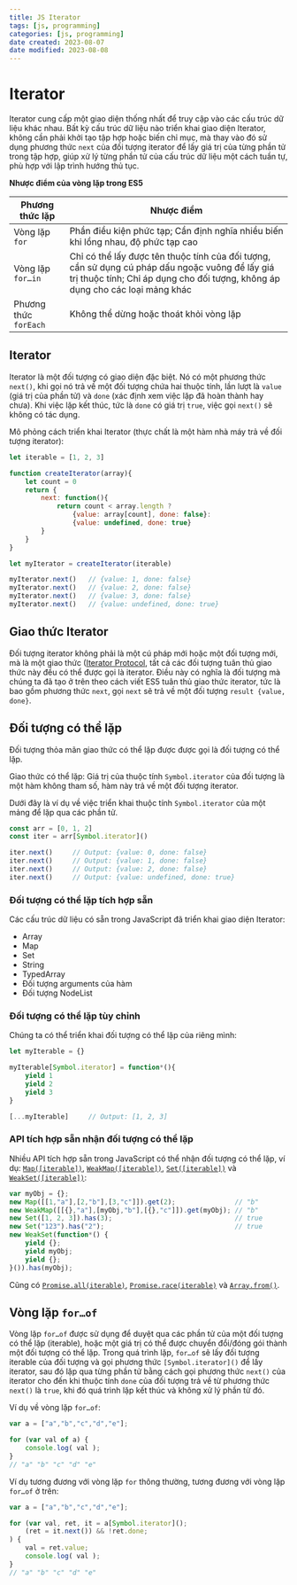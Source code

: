 ```yaml
---
title: JS Iterator
tags: [js, programming]
categories: [js, programming]
date created: 2023-08-07
date modified: 2023-08-08
---
```


# Iterator

Iterator cung cấp một giao diện thống nhất để truy cập vào các cấu trúc dữ liệu khác nhau. Bất kỳ cấu trúc dữ liệu nào triển khai giao diện Iterator, không cần phải khởi tạo tập hợp hoặc biến chỉ mục, mà thay vào đó sử dụng phương thức `next` của đối tượng iterator để lấy giá trị của từng phần tử trong tập hợp, giúp xử lý từng phần tử của cấu trúc dữ liệu một cách tuần tự, phù hợp với lập trình hướng thủ tục.

**Nhược điểm của vòng lặp trong ES5**

| Phương thức lặp | Nhược điểm                                                    |
| -------------- | ------------------------------------------------------------ |
| Vòng lặp `for`  | Phần điều kiện phức tạp; Cần định nghĩa nhiều biến khi lồng nhau, độ phức tạp cao |
| Vòng lặp `for…in` | Chỉ có thể lấy được tên thuộc tính của đối tượng, cần sử dụng cú pháp dấu ngoặc vuông để lấy giá trị thuộc tính; Chỉ áp dụng cho đối tượng, không áp dụng cho các loại mảng khác |
| Phương thức `forEach` | Không thể dừng hoặc thoát khỏi vòng lặp |

## Iterator

Iterator là một đối tượng có giao diện đặc biệt. Nó có một phương thức `next()`, khi gọi nó trả về một đối tượng chứa hai thuộc tính, lần lượt là `value` (giá trị của phần tử) và `done` (xác định xem việc lặp đã hoàn thành hay chưa). Khi việc lặp kết thúc, tức là `done` có giá trị `true`, việc gọi `next()` sẽ không có tác dụng.

Mô phỏng cách triển khai Iterator (thực chất là một hàm nhà máy trả về đối tượng iterator):

```js
let iterable = [1, 2, 3]

function createIterator(array){
    let count = 0
    return {
        next: function(){
            return count < array.length ?
                {value: array[count], done: false}:
            	{value: undefined, done: true}
        }
    }
}

let myIterator = createIterator(iterable)

myIterator.next()	// {value: 1, done: false}
myIterator.next()	// {value: 2, done: false}
myIterator.next()	// {value: 3, done: false}
myIterator.next()	// {value: undefined, done: true}
```

## Giao thức Iterator

Đối tượng iterator không phải là một cú pháp mới hoặc một đối tượng mới, mà là một giao thức ([Iterator Protocol](https://developer.mozilla.org/en-US/docs/Web/JavaScript/Reference/Iteration_protocols#the_iterator_protocol), tất cả các đối tượng tuân thủ giao thức này đều có thể được gọi là iterator. Điều này có nghĩa là đối tượng mà chúng ta đã tạo ở trên theo cách viết ES5 tuân thủ giao thức iterator, tức là bao gồm phương thức `next`, gọi `next` sẽ trả về một đối tượng `result {value, done}`.

## Đối tượng có thể lặp

Đối tượng thỏa mãn giao thức có thể lặp được được gọi là đối tượng có thể lặp.

Giao thức có thể lặp: Giá trị của thuộc tính `Symbol.iterator` của đối tượng là một hàm không tham số, hàm này trả về một đối tượng iterator.

Dưới đây là ví dụ về việc triển khai thuộc tính `Symbol.iterator` của một mảng để lặp qua các phần tử.

```js
const arr = [0, 1, 2]
const iter = arr[Symbol.iterator]()

iter.next()		// Output: {value: 0, done: false}
iter.next()		// Output: {value: 1, done: false}
iter.next()		// Output: {value: 2, done: false}
iter.next()		// Output: {value: undefined, done: true}
```

### Đối tượng có thể lặp tích hợp sẵn

Các cấu trúc dữ liệu có sẵn trong JavaScript đã triển khai giao diện Iterator:

* Array
* Map
* Set
* String
* TypedArray
* Đối tượng arguments của hàm
* Đối tượng NodeList

### Đối tượng có thể lặp tùy chỉnh

Chúng ta có thể triển khai đối tượng có thể lặp của riêng mình:

```js
let myIterable = {}

myIterable[Symbol.iterator] = function*(){
    yield 1
    yield 2
    yield 3
}

[...myIterable]		// Output: [1, 2, 3]
```

### API tích hợp sẵn nhận đối tượng có thể lặp

Nhiều API tích hợp sẵn trong JavaScript có thể nhận đối tượng có thể lặp, ví dụ: [`Map([iterable])`](https://developer.mozilla.org/en-US/docs/Web/JavaScript/Reference/Map), [`WeakMap([iterable])`](https://developer.mozilla.org/en-US/docs/Web/JavaScript/Reference/WeakMap), [`Set([iterable])`](https://developer.mozilla.org/en-US/docs/Web/JavaScript/Reference/Global_Objects/Set) và [`WeakSet([iterable])`](https://developer.mozilla.org/en-US/docs/Web/JavaScript/Reference/Global_Objects/WeakSet):

```js
var myObj = {};
new Map([[1,"a"],[2,"b"],[3,"c"]]).get(2);               // "b"
new WeakMap([[{},"a"],[myObj,"b"],[{},"c"]]).get(myObj); // "b"
new Set([1, 2, 3]).has(3);                               // true
new Set("123").has("2");                                 // true
new WeakSet(function*() {
    yield {};
    yield myObj;
    yield {};
}()).has(myObj);
```

Cũng có [`Promise.all(iterable)`](https://developer.mozilla.org/en-US/docs/Web/JavaScript/Reference/Global_Objects/Promise/all), [`Promise.race(iterable)`](https://developer.mozilla.org/en-US/docs/Web/JavaScript/Reference/Global_Objects/Promise/race) và [`Array.from()`](https://developer.mozilla.org/en-US/docs/Web/JavaScript/Reference/Global_Objects/Array/from).

## Vòng lặp `for…of`

Vòng lặp `for…of` được sử dụng để duyệt qua các phần tử của một đối tượng có thể lặp (iterable), hoặc một giá trị có thể được chuyển đổi/đóng gói thành một đối tượng có thể lặp. Trong quá trình lặp, `for…of` sẽ lấy đối tượng iterable của đối tượng và gọi phương thức `[Symbol.iterator]()` để lấy iterator, sau đó lặp qua từng phần tử bằng cách gọi phương thức `next()` của iterator cho đến khi thuộc tính `done` của đối tượng trả về từ phương thức `next()` là `true`, khi đó quá trình lặp kết thúc và không xử lý phần tử đó.

Ví dụ về vòng lặp `for…of`:

```js
var a = ["a","b","c","d","e"];

for (var val of a) {
    console.log( val );
}
// "a" "b" "c" "d" "e"
```

Ví dụ tương đương với vòng lặp `for` thông thường, tương đương với vòng lặp `for…of` ở trên:

```js
var a = ["a","b","c","d","e"];

for (var val, ret, it = a[Symbol.iterator]();
    (ret = it.next()) && !ret.done;
) {
    val = ret.value;
    console.log( val );
}
// "a" "b" "c" "d" "e"
```
